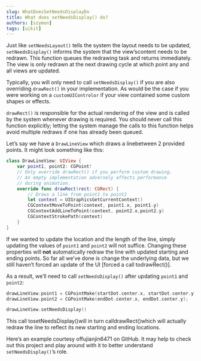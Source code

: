 ```yaml
---
slug: WhatDoesSetNeedsDisplayDo
title: What does setNeedsDisplay() do?
authors: [szymon]
tags: [uikit]
---
```


Just like `setNeedsLayout()` tells the system the layout needs to be updated, `setNeedsDisplay()` informs the system that the view’scontent needs to be redrawn. This function queues the redrawing task and returns immediately. The view is only redrawn at the next drawing cycle at which point any and all views are updated.

Typically, you will only need to call `setNeedsDisplay()` if you are also overriding `drawRect()` in your implementation. As would be the case if you were working on a `customUIControlor` if your view contained some custom shapes or effects.

`drawRect()` is responsible for the actual rendering of the view and is called by the system whenever drawing is required. You should never call this function explicitly; letting the system manage the calls to this function helps avoid multiple redraws if one has already been queued.

Let’s say we have a `DrawLineView` which draws a linebetween 2 provided points. It might look something like this:

```swift
class DrawLineView: UIView {
    var point1, point2: CGPoint!
    // Only override drawRect() if you perform custom drawing.
    // An empty implementation adversely affects performance
    // during animation.
    override func drawRect(rect: CGRect) {
        // Draws a line from point1 to point2
        let context = UIGraphicsGetCurrentContext()
        CGContextMoveToPoint(context, point1.x, point1.y)
        CGContextAddLineToPoint(context, point2.x,point2.y)
        CGContextStrokePath(context)
    }
}
```
If we wanted to update the location and the length of the line, simply updating the values of `point1` and `point2` will not suffice. Changing these properties will **not** automatically redraw the line with updated starting and ending points. So far all we’ve done is change the underlying data, but we still haven’t forced an update of the UI [forced a call todrawRect()].

As a result, we’ll need to call `setNeedsDisplay()` after updating `point1` and `point2`:

```swift
drawLineView.point1 = CGPointMake(startDot.center.x, startDot.center.y);
drawLineView.point2 = CGPointMake(endDot.center.x, endDot.center.y);

drawLineView.setNeedsDisplay()
```

This call tosetNeedsDisplay()will in turn calldrawRect()which will actually redraw the line to reflect its new starting and ending locations.

Here’s an example courtesy offujianjin6471 on GitHub. It may help to check out this project and play around with it to better understand `setNeedsDisplay()`’s role.
